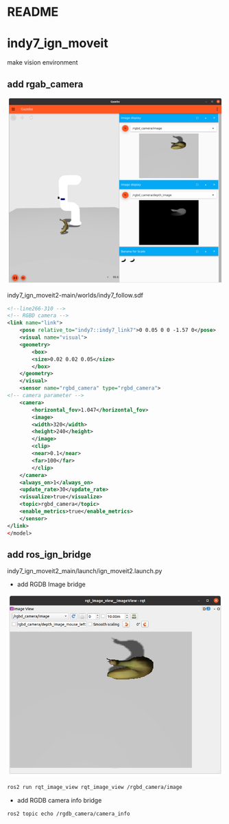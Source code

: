 # README

# indy7_ign_moveit

make vision environment

## add rgab_camera

![Screenshot from 2021-12-17 12-32-23.png](image/Screenshot_from_2021-12-17_12-32-23.png)

indy7_ign_moveit2-main/worlds/indy7_follow.sdf

```xml
<!--line266-310 -->
<!-- RGBD camera -->
<link name="link">
    <pose relative_to="indy7::indy7_link7">0 0.05 0 0 -1.57 0</pose>
    <visual name="visual">
    <geometry>
        <box>
        <size>0.02 0.02 0.05</size>
        </box>
    </geometry>
    </visual>
    <sensor name="rgbd_camera" type="rgbd_camera">
<!-- camera parameter -->
    <camera>
        <horizontal_fov>1.047</horizontal_fov>
        <image>
        <width>320</width>
        <height>240</height>
        </image>
        <clip>
        <near>0.1</near>
        <far>100</far>
        </clip>
    </camera>
    <always_on>1</always_on>
    <update_rate>30</update_rate>
    <visualize>true</visualize>
    <topic>rgbd_camera</topic>
    <enable_metrics>true</enable_metrics>
    </sensor>
</link>
</model>
```

## add ros_ign_bridge


indy7_ign_moveit2_main/launch/ign_moveit2.launch.py

- add RGDB Image bridge

![Screenshot from 2021-12-17 12-32-38.png](image/Screenshot_from_2021-12-17_12-32-38.png)

```xml
ros2 run rqt_image_view rqt_image_view /rgbd_camera/image
```

- add RGDB camera info bridge

```xml
ros2 topic echo /rgdb_camera/camera_info
```

